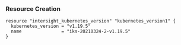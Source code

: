 ### Resource Creation

```hcl
resource "intersight_kubernetes_version" "kubernetes_version1" {
  kubernetes_version = "v1.19.5"
  name               = "iks-20210324-2-v1.19.5"
}
```